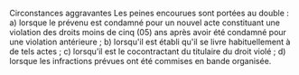 Circonstances aggravantes
Les peines encourues sont portées au double :
a) lorsque le prévenu est condamné pour un nouvel acte constituant une
violation des droits moins de cinq (05) ans après avoir été condamné
pour une violation antérieure ;
b) lorsqu'il est établi qu'il se livre habituellement à de tels actes ;
c) lorsqu’il est le cocontractant du titulaire du droit violé ;
d) lorsque les infractions prévues ont été commises en bande organisée.